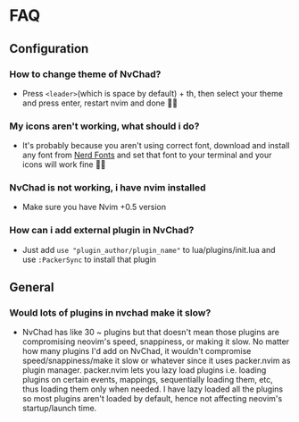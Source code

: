 # FAQ

## Configuration
### How to change theme of NvChad?
- Press `<leader>`(which is space by default) + th, then select your theme and press enter, restart nvim and done 👍🏻
### My icons aren't working, what should i do?
- It's probably because you aren't using correct font, download and install any font from [Nerd Fonts](https://www.nerdfonts.com/font-downloads) and set that font to your terminal and your icons will work fine 👍🏻
### NvChad is not working, i have nvim installed
- Make sure you have Nvim +0.5 version
### How can i add external plugin in NvChad?
- Just add `use "plugin_author/plugin_name"` to lua/plugins/init.lua and use `:PackerSync` to install that plugin
## General
### Would lots of plugins in nvchad make it slow?
- NvChad has like 30 ~ plugins but that doesn't mean those plugins are compromising neovim's speed, snappiness, or making it slow. No matter how many plugins I'd add on NvChad, it wouldn't compromise speed/snappiness/make it slow or whatever since it uses packer.nvim as plugin manager. packer.nvim lets you lazy load plugins i.e. loading plugins on certain events, mappings, sequentially loading them, etc, thus loading them only when needed. I have lazy loaded all the plugins so most plugins aren't loaded by default, hence not affecting neovim's startup/launch time.
